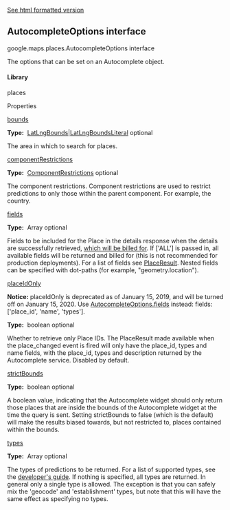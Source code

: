 [See html formatted version](https://huasofoundries.github.io/google-maps-documentation/AutocompleteOptions.html)


AutocompleteOptions interface
-----------------------------

google.maps.places.AutocompleteOptions interface

The options that can be set on an Autocomplete object.

#### Library

places

Properties

[bounds](#AutocompleteOptions.bounds)

**Type:**  [LatLngBounds](LatLngBounds.md)|[LatLngBoundsLiteral](LatLngBoundsLiteral.md) optional

The area in which to search for places.

[componentRestrictions](#AutocompleteOptions.componentRestrictions)

**Type:**  [ComponentRestrictions](ComponentRestrictions.md) optional

The component restrictions. Component restrictions are used to restrict predictions to only those within the parent component. For example, the country.

[fields](#AutocompleteOptions.fields)

**Type:**  Array<string> optional

Fields to be included for the Place in the details response when the details are successfully retrieved, [which will be billed for](https://developers.google.com/maps/billing/understanding-cost-of-use#places-product). If \['ALL'\] is passed in, all available fields will be returned and billed for (this is not recommended for production deployments). For a list of fields see [PlaceResult](PlaceResult.md). Nested fields can be specified with dot-paths (for example, "geometry.location").

[placeIdOnly](#AutocompleteOptions.placeIdOnly)

**Notice:** placeIdOnly is deprecated as of January 15, 2019, and will be turned off on January 15, 2020. Use [AutocompleteOptions.fields](https://developers.google.com/maps/documentation/javascript/reference/places-widget#AutocompleteOptions.fields) instead: fields: \['place\_id', 'name', 'types'\].

**Type:**  boolean optional

Whether to retrieve only Place IDs. The PlaceResult made available when the place\_changed event is fired will only have the place\_id, types and name fields, with the place\_id, types and description returned by the Autocomplete service. Disabled by default.

[strictBounds](#AutocompleteOptions.strictBounds)

**Type:**  boolean optional

A boolean value, indicating that the Autocomplete widget should only return those places that are inside the bounds of the Autocomplete widget at the time the query is sent. Setting strictBounds to false (which is the default) will make the results biased towards, but not restricted to, places contained within the bounds.

[types](#AutocompleteOptions.types)

**Type:**  Array<string> optional

The types of predictions to be returned. For a list of supported types, see the [developer's guide](https://developers.google.com/places/supported_types#table3). If nothing is specified, all types are returned. In general only a single type is allowed. The exception is that you can safely mix the 'geocode' and 'establishment' types, but note that this will have the same effect as specifying no types.